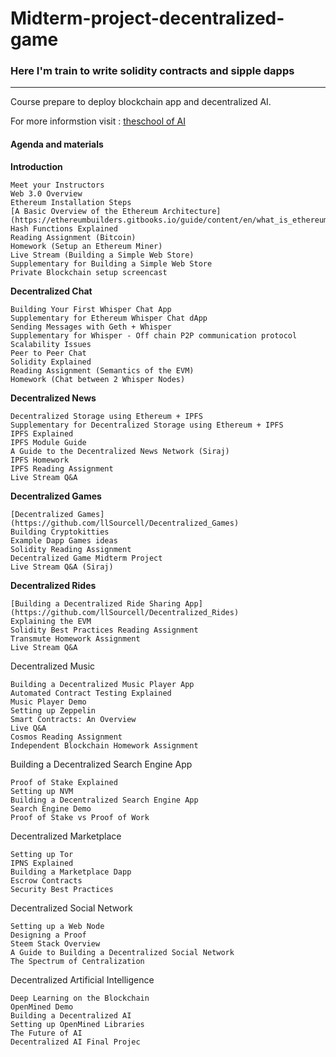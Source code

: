 # Midterm-project-decentralized-game

### Here I'm train to write solidity contracts and sipple dapps

-------------------------------------------------------------------------------

Course prepare to deploy blockchain app and decentralized AI.

For more informstion visit : [theschool of AI](https://www.theschool.ai)


#### Agenda and materials

**Introduction**

    Meet your Instructors
    Web 3.0 Overview
    Ethereum Installation Steps
    [A Basic Overview of the Ethereum Architecture](https://ethereumbuilders.gitbooks.io/guide/content/en/what_is_ethereum.html)
    Hash Functions Explained
    Reading Assignment (Bitcoin)
    Homework (Setup an Ethereum Miner)
    Live Stream (Building a Simple Web Store)
    Supplementary for Building a Simple Web Store
    Private Blockchain setup screencast

**Decentralized Chat**

    Building Your First Whisper Chat App
    Supplementary for Ethereum Whisper Chat dApp
    Sending Messages with Geth + Whisper
    Supplementary for Whisper - Off chain P2P communication protocol
    Scalability Issues
    Peer to Peer Chat
    Solidity Explained
    Reading Assignment (Semantics of the EVM)
    Homework (Chat between 2 Whisper Nodes)

**Decentralized News**

    Decentralized Storage using Ethereum + IPFS
    Supplementary for Decentralized Storage using Ethereum + IPFS
    IPFS Explained
    IPFS Module Guide
    A Guide to the Decentralized News Network (Siraj)
    IPFS Homework
    IPFS Reading Assignment
    Live Stream Q&A

**Decentralized Games**

    [Decentralized Games](https://github.com/llSourcell/Decentralized_Games)
    Building Cryptokitties
    Example Dapp Games ideas
    Solidity Reading Assignment
    Decentralized Game Midterm Project
    Live Stream Q&A (Siraj)

**Decentralized Rides**

    [Building a Decentralized Ride Sharing App](https://github.com/llSourcell/Decentralized_Rides)
    Explaining the EVM
    Solidity Best Practices Reading Assignment
    Transmute Homework Assignment
    Live Stream Q&A

Decentralized Music

    Building a Decentralized Music Player App
    Automated Contract Testing Explained
    Music Player Demo
    Setting up Zeppelin
    Smart Contracts: An Overview
    Live Q&A
    Cosmos Reading Assignment
    Independent Blockchain Homework Assignment

Building a Decentralized Search Engine App

    Proof of Stake Explained
    Setting up NVM
    Building a Decentralized Search Engine App
    Search Engine Demo
    Proof of Stake vs Proof of Work

Decentralized Marketplace

    Setting up Tor
    IPNS Explained
    Building a Marketplace Dapp
    Escrow Contracts
    Security Best Practices

Decentralized Social Network

    Setting up a Web Node
    Designing a Proof
    Steem Stack Overview
    A Guide to Building a Decentralized Social Network
    The Spectrum of Centralization

Decentralized Artificial Intelligence

    Deep Learning on the Blockchain
    OpenMined Demo
    Building a Decentralized AI
    Setting up OpenMined Libraries
    The Future of AI
    Decentralized AI Final Projec

